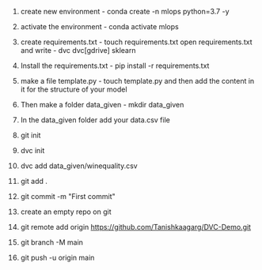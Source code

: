 1. create new environment - conda create -n mlops python=3.7 -y

2. activate the environment - conda activate mlops

3. create requirements.txt - touch requirements.txt
open requirements.txt and write - 
dvc 
dvc[gdrive]
sklearn

4. Install the requirements.txt - pip install -r requirements.txt

5. make a file template.py - touch template.py and then add the content in it for the structure of your model

6. Then make a folder data_given - mkdir data_given

7. In the data_given folder add your data.csv file

8. git init

9. dvc init

10. dvc add data_given/winequality.csv

11. git add .

12. git commit -m "First commit"

13. create an empty repo on git

14. git remote add origin https://github.com/Tanishkaagarg/DVC-Demo.git

15. git branch -M main

16. git push -u origin main